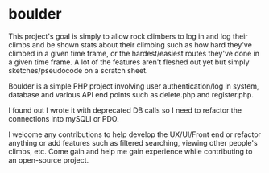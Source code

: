 # boulder

This project's goal is simply to allow rock climbers to log in and log their climbs and be shown stats about their climbing such as how hard they've climbed in a given time frame, or the hardest/easiest routes they've done in a given time frame.
A lot of the features aren't fleshed out yet but simply sketches/pseudocode on a scratch sheet.

Boulder is a simple PHP project involving user authentication/log in system, database and various API end points such as delete.php and register.php.

I found out I wrote it with deprecated DB calls so I need to refactor the connections into mySQLI or PDO.

I welcome any contributions to help develop the UX/UI/Front end or refactor anything or add features such as filtered searching, viewing other people's climbs, etc.  Come gain and help me gain experience while contributing to an open-source project.
